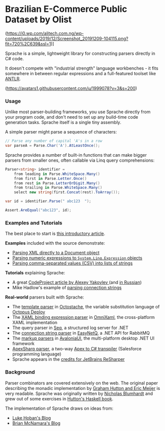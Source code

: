 # Brazilian E-Commerce Public Dataset by Olist
(https://i0.wp.com/alitech.com.ng/wp-content/uploads/2019/12/Screenshot_20191209-104115.png?fit=720%2C639&ssl=1)]

Sprache is a simple, lightweight library for constructing parsers directly in C# code.

It doesn't compete with "industrial strength" language workbenches - it fits somewhere in between regular expressions and a full-featured toolset like [ANTLR](http://antlr.org).

(https://avatars1.githubusercontent.com/u/1999078?v=3&s=200)

### Usage

Unlike most parser-building frameworks, you use Sprache directly from your program code, and don't need to set up any build-time code generation tasks. Sprache itself is a single tiny assembly.

A simple parser might parse a sequence of characters:

```csharp
// Parse any number of capital 'A's in a row
var parseA = Parse.Char('A').AtLeastOnce();
```

Sprache provides a number of built-in functions that can make bigger parsers from smaller ones, often callable via Linq query comprehensions:

```csharp
Parser<string> identifier =
    from leading in Parse.WhiteSpace.Many()
    from first in Parse.Letter.Once()
    from rest in Parse.LetterOrDigit.Many()
    from trailing in Parse.WhiteSpace.Many()
    select new string(first.Concat(rest).ToArray());

var id = identifier.Parse(" abc123  ");

Assert.AreEqual("abc123", id);
```

### Examples and Tutorials

The best place to start is [this introductory article](http://nblumhardt.com/2010/01/building-an-external-dsl-in-c/).

**Examples** included with the source demonstrate:

* [Parsing XML directly to a Document object](https://github.com/sprache/Sprache/blob/master/samples/XmlExample/Program.cs)
* [Parsing numeric expressions to `System.Linq.Expression` objects](https://github.com/sprache/Sprache/blob/master/samples/LinqyCalculator/ExpressionParser.cs)
* [Parsing comma-separated values (CSV) into lists of strings](https://github.com/sprache/Sprache/blob/master/test/Sprache.Tests/Scenarios/CsvTests.cs)

**Tutorials** explaining Sprache:

 * A great [CodeProject article by Alexey Yakovlev ](http://www.codeproject.com/Articles/795056/Sprache-Calc-building-yet-another-expression-evalu) (and [in Russian](http://habrahabr.ru/post/228037/))
 * Mike Hadlow's example of [parsing connection strings](http://mikehadlow.blogspot.com.au/2012/09/parsing-connection-string-with-sprache.html)

**Real-world** parsers built with Sprache:

 * The [template parser](https://github.com/OctopusDeploy/Octostache/blob/master/source/Octostache/Templates/TemplateParser.cs) in [Octostache](https://github.com/OctopusDeploy/Octostache), the variable substitution language of [Octopus Deploy](https://octopus.com)
 * The [XAML binding expression parser](https://github.com/OmniGUI/OmniXAML/blob/master/OmniXaml/InlineParsers/Extensions/MarkupExtensionParser.cs) in [OmniXaml](https://github.com/OmniGUI/OmniXAML), the cross-platform XAML implementation
 * The query parser in [Seq](https://getseq.net), a structured log server for .NET
 * The [connection string parser](https://github.com/EasyNetQ/EasyNetQ/blob/master/Source/EasyNetQ/ConnectionString/ConnectionStringGrammar.cs) in [EasyNetQ](http://easynetq.com/), a .NET API for RabbitMQ
 * The [markup parsers](https://github.com/AvaloniaUI/Avalonia/blob/master/src/Markup/Avalonia.Markup.Xaml/Parsers/SelectorGrammar.cs) in [AvaloniaUI](https://github.com/AvaloniaUI/Avalonia), the multi-platform desktop .NET UI framework
 * [ApexSharp parser](https://github.com/apexsharp/apexparser/blob/master/ApexParser/Parser/ApexGrammar.cs), a two-way [Apex to C# transpiler](https://github.com/apexsharp/apexparser) (Salesforce programming language)
 * Sprache appears in the [credits for JetBrains ReSharper](https://confluence.jetbrains.com/display/ReSharper/Third-Party+Software+Shipped+With+ReSharper#Third-PartySoftwareShippedWithReSharper-Sprache)

### Background

Parser combinators are covered extensively on the web. The original paper describing the monadic implementation by [Graham Hutton and Eric Meijer](http://www.cs.nott.ac.uk/~gmh/monparsing.pdf) is very readable. Sprache was originally written by [Nicholas Blumhardt](http://nblumhardt.com) and grew out of some exercises in [Hutton's Haskell book](http://www.amazon.com/Programming-Haskell-Graham-Hutton/dp/0521692695).

The implementation of Sprache draws on ideas from:

* [Luke Hoban's Blog](http://blogs.msdn.com/b/lukeh/archive/2007/08/19/monadic-parser-combinators-using-c-3-0.aspx)
* [Brian McNamara's Blog](http://lorgonblog.wordpress.com/2007/12/02/c-3-0-lambda-and-the-first-post-of-a-series-about-monadic-parser-combinators/)
